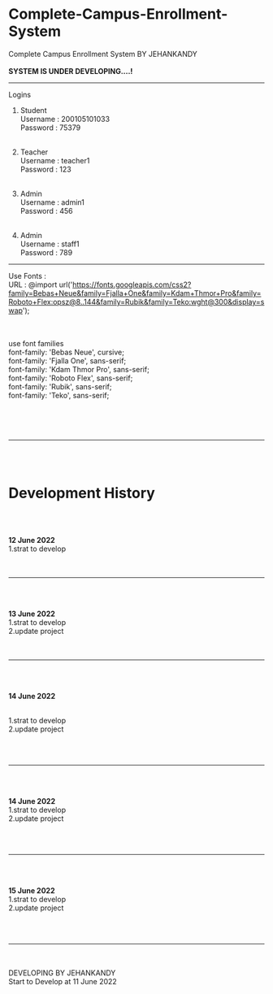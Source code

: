 # Complete-Campus-Enrollment-System
Complete Campus Enrollment System BY JEHANKANDY
<br><br>
<b>SYSTEM IS UNDER DEVELOPING....!</b>
<br>


*****************


Logins<br>
1. Student 
 <br>Username : 200105101033
 <br>Password : 75379
 <br><br>
 
2. Teacher
 <br>Username : teacher1
 <br>Password : 123
  <br><br>
 
3. Admin
 <br>Username : admin1
 <br>Password : 456
   <br><br>
 
4. Admin
 <br>Username : staff1
 <br>Password : 789


**************************************
Use Fonts :<br>
 URL : @import url('https://fonts.googleapis.com/css2?family=Bebas+Neue&family=Fjalla+One&family=Kdam+Thmor+Pro&family=Roboto+Flex:opsz@8..144&family=Rubik&family=Teko:wght@300&display=swap');

<br><br>
    use font families <br>
        font-family: 'Bebas Neue', cursive;<br>
        font-family: 'Fjalla One', sans-serif;<br>
        font-family: 'Kdam Thmor Pro', sans-serif;<br>
        font-family: 'Roboto Flex', sans-serif;<br>
        font-family: 'Rubik', sans-serif;<br>
        font-family: 'Teko', sans-serif;<br><br>

<br><br>
<hr>
<br><br>

# Development History

<br><br>

<b>12 June 2022</b>
 <br>
 1.strat to develop <br>
<br><br>
<hr>
<br><br>

 <b>13 June 2022</b><br>
 1.strat to develop <br>
 2.update project<br>
 <br><br>
 <hr>
 <br><br>

 <b>14 June 2022</b>

 <br>
 1.strat to develop <br>
 2.update project<br>

 <br><br>
 <hr>
 <br><br>
 
 <b>14 June 2022</b>
 <br>
 1.strat to develop <br>
 2.update project<br>
 
 <br><br>
 <hr>
 <br><br>
 
 <b>15 June 2022</b>
 <br>
 1.strat to develop <br>
 2.update project<br>
 
 
 <br><br>
 <hr>
 <br><br>
DEVELOPING BY JEHANKANDY 
<br> Start to Develop at 11 June 2022 
